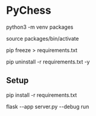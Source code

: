 # PyChess

python3 -m venv packages

source packages/bin/activate

pip freeze > requirements.txt

pip uninstall -r requirements.txt -y


## Setup

pip install -r requirements.txt

flask --app server.py --debug run